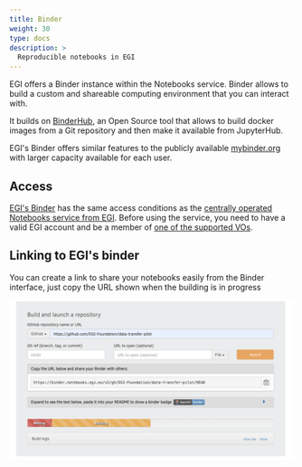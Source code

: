 ```yaml
---
title: Binder
weight: 30
type: docs
description: >
  Reproducible notebooks in EGI
---
```


EGI offers a Binder instance within the Notebooks service. Binder allows to
build a custom and shareable computing environment that you can interact with.

It builds on [BinderHub](https://github.com/jupyterhub/binderhub), an Open
Source tool that allows to build docker images from a Git repository and then
make it available from JupyterHub.

EGI's Binder offers similar features to the publicly available
[mybinder.org](https://mybinder.org/) with larger capacity available for each
user.

## Access

[EGI's Binder](https://binder.notebooks.egi.eu/) has the same access conditions
as the [centrally operated Notebooks service from EGI](../../#service-modes).
Before using the service, you need to have a valid EGI account and be a member
of [one of the supported VOs](../../#notebooks-for-researchers).

## Linking to EGI's binder

You can create a link to share your notebooks easily from the Binder interface,
just copy the URL shown when the building is in progress

![Binder link](binder-link.png)
